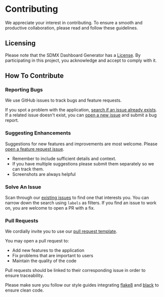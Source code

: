 # Contributing

We appreciate your interest in contributing. To ensure a smooth and productive collaboration, please read and follow these guidelines.

## Licensing

Please note that the SDMX Dashboard Generator has a [License](https://github.com/bis-med-it/SDMX-dashboard-generator/blob/main/LICENCE.pdf). By participating in this project, you acknowledge and accept to comply with it.

## How To Contribute

### Reporting Bugs

We use GitHub issues to track bugs and feature requests.

If you spot a problem with the application, [search if an issue already exists](https://github.com/bis-med-it/SDMX-dashboard-generator/issues). If a related issue doesn't exist, you can [open a new issue](https://github.com/bis-med-it/SDMX-dashboard-generator/issues/new/choose) and submit a bug report.

### Suggesting Enhancements

Suggestions for new features and improvements are most welcome. Please [open a feature request issue](https://github.com/bis-med-it/SDMX-dashboard-generator/issues/new/choose).

- Remember to include sufficient details and context.
- If you have multiple suggestions please submit them separately so we can track them.
- Screenshots are always helpful

### Solve An Issue

Scan through our [existing issues](https://github.com/bis-med-it/SDMX-dashboard-generator/issues) to find one that interests you. You can narrow down the search using `labels` as filters.
If you find an issue to work on, you are welcome to open a PR with a fix.

### Pull Requests

We cordially invite you to use our [pull request template](https://github.com/bis-med-it/SDMX-dashboard-generator/blob/main/.github/PULL_REQUEST_TEMPLATE/pull_request_template.md).

You may open a pull request to:

- Add new features to the application
- Fix problems that are important to users
- Maintain the quality of the code

Pull requests should be linked to their corresponding issue in order to ensure traceability.

Please make sure you follow our style guides integrating [flake8](https://flake8.pycqa.org/en/latest/) and [black](https://black.readthedocs.io/en/stable/index.html) to ensure clean code.
